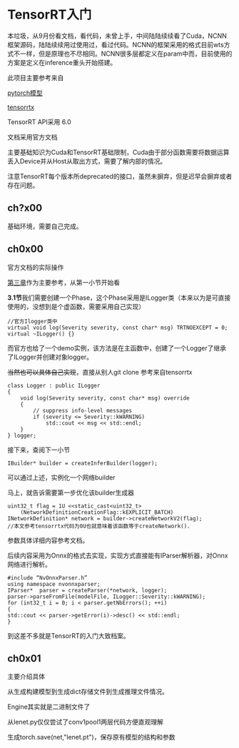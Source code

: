 # TensorRT入门

本垃圾，从9月份看文档，看代码，未曾上手，中间陆陆续续看了Cuda，NCNN框架源码，陆陆续续用过使用过，看过代码。NCNN的框架采用的格式目前wts方式不一样，但是原理也不尽相同。NCNN很多层都定义在param中而，目前使用的方案是定义在inference重头开始搭建。

此项目主要参考来自

[pytorch模型](https://github.com/wang-xinyu/pytorchx)

[tensorrtx](https://github.com/wang-xinyu/tensorrtx)

TensorRT API采用 6.0

文档采用官方文档

主要基础知识为Cuda和TensorRT基础限制，Cuda由于部分函数需要将数据运算丢入Device并从Host从取出方式，需要了解内部的情况。

注意TensorRT每个版本所deprecated的接口，虽然未摒弃，但是迟早会摒弃或者存在问题。

## ch?x00

基础环境，需要自己完成。

## ch0x00

官方文档的实际操作

[第三章](https://docs.nvidia.com/deeplearning/tensorrt/developer-guide/index.html#c_topics)作为主要参考，从第一小节开始看

**3.1节**我们需要创建一个Phase，这个Phase采用是ILogger类（本来以为是可直接使用的，没想到是个虚函数，需要采用自己实现）

```
//官方Ilogger类中
virtual void log(Severity severity, const char* msg) TRTNOEXCEPT = 0;
virtual ~ILogger() {}
```

而官方也给了一个demo实例，该方法是在主函数中，创建了一个Logger了继承了ILogger并创建对象logger。

~~当然也可以具体自己实现~~，直接从别人git clone 参考来自tensorrtx

```
class Logger : public ILogger           
{
    void log(Severity severity, const char* msg) override
    {
        // suppress info-level messages
        if (severity <= Severity::kWARNING)
            std::cout << msg << std::endl;
    }
} logger;
```

接下来，查阅下一小节

```
IBuilder* builder = createInferBuilder(logger);
```

可以通过上述，实例化一个网络builder

马上，就告诉需要第一步优化该builder生成器

```
uint32_t flag = 1U <<static_cast<uint32_t>
    (NetworkDefinitionCreationFlag::kEXPLICIT_BATCH) 
INetworkDefinition* network = builder->createNetworkV2(flag);
//本文参考tensorrtx代码为0U也就意味着该函数等于createNetwork().
```

参数具体详细内容参考文档。

后续内容采用为Onnx的格式去实现，实现方式直接能有IParser解析器，对Onnx网络进行解析。

```
#include “NvOnnxParser.h”
using namespace nvonnxparser;
IParser*  parser = createParser(*network, logger);
parser->parseFromFile(modelFile, ILogger::Severity::kWARNING);
for (int32_t i = 0; i < parser.getNbErrors(); ++i)
{
std::cout << parser->getError(i)->desc() << std::endl;
}
```

到这差不多就是TensorRT的入门大致档案。

## ch0x01

主要介绍具体

从生成构建模型到生成dict存储文件到生成推理文件情况。

Engine其实就是二进制文件了

从lenet.py仅仅尝试了conv1pool1两层代码方便直观理解

生成torch.save(net,"lenet.pt")，保存原有模型的结构和参数


